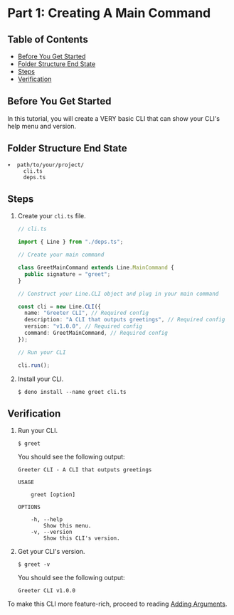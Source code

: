 # Part 1: Creating A Main Command

## Table of Contents

- [Before You Get Started](#before-you-get-started)
- [Folder Structure End State](#folder-structure-end-state)
- [Steps](#steps)
- [Verification](#verification)

## Before You Get Started

In this tutorial, you will create a VERY basic CLI that can show your CLI's help
menu and version.

## Folder Structure End State

```text
▾  path/to/your/project/
     cli.ts
     deps.ts
```

## Steps

1. Create your `cli.ts` file.

   ```typescript
   // cli.ts

   import { Line } from "./deps.ts";

   // Create your main command

   class GreetMainCommand extends Line.MainCommand {
     public signature = "greet";
   }

   // Construct your Line.CLI object and plug in your main command

   const cli = new Line.CLI({
     name: "Greeter CLI", // Required config
     description: "A CLI that outputs greetings", // Required config
     version: "v1.0.0", // Required config
     command: GreetMainCommand, // Required config
   });

   // Run your CLI

   cli.run();
   ```

2. Install your CLI.

   ```shell
   $ deno install --name greet cli.ts
   ```

## Verification

1. Run your CLI.

   ```shell
   $ greet
   ```

   You should see the following output:

   ```text
   Greeter CLI - A CLI that outputs greetings

   USAGE

       greet [option]

   OPTIONS

       -h, --help
           Show this menu.
       -v, --version
           Show this CLI's version.
   ```

2. Get your CLI's version.

   ```shell
   $ greet -v
   ```

   You should see the following output:

   ```text
   Greeter CLI v1.0.0
   ```

To make this CLI more feature-rich, proceed to reading
[Adding Arguments](/line/v1.x/tutorials/creating-a-cli/single-command-clis/adding-arguments).
